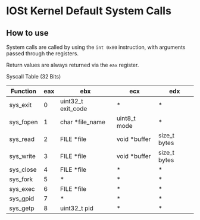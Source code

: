 # lOSt Kernel Default System Calls

## How to use

System calls are called by using the `int 0x80` instruction, with arguments passed through the registers.

Return values are always returned via the `eax` register.

Syscall Table (32 Bits)

| Function | eax | ebx | ecx | edx |
|----------|-----|-----|-----|-----|
| sys_exit |  0  | uint32_t exit_code | * | * |
| sys_fopen|  1  | char *file_name | uint8_t mode | * |
| sys_read |  2  | FILE *file | void *buffer | size_t bytes |
| sys_write|  3  | FILE *file | void *buffer | size_t bytes |
| sys_close|  4  | FILE *file | * | * |
| sys_fork |  5  |  *  |  *  |  *  |
| sys_exec |  6  | FILE *file | * | * |
| sys_gpid |  7  | * | * | * |
| sys_getp |  8  | uint32_t pid | * | * |

